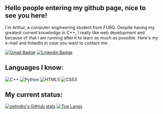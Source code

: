 ## Hello people entering my github page, nice to see you here! 

  I'm Arthur, a computer engineering student from FURG. Despite having my greatest current knowledge in C++, I really like web development and because of that I am running after it to learn as much as possible. Here's my e-mail and linkedin in case you want to contact me:

[![Gmail Badge](https://img.shields.io/badge/-zelindroarthur@gmail.com-c14438?style=flat-square&logo=Gmail&logoColor=white&link=mailto:zelindroarthur.com)](mailto:zelindroarthur1@gmail.com)
[![Linkedin Badge](https://img.shields.io/badge/-arthurzelindro-blue?style=flat-square&logo=Linkedin&logoColor=white&link=https://www.linkedin.com/in/arthur-zelindro-b6398016b/)](https://www.linkedin.com/in/arthur-zelindro-b6398016b/)

## Languages I know:

![C++](https://img.shields.io/badge/-C++-00599C?style=flat-square&logo=c)
![Python](https://img.shields.io/badge/-Python-black?style=flat-square&logo=Python)
![HTML5](https://img.shields.io/badge/-HTML5-E34F26?style=flat-square&logo=html5&logoColor=white)
![CSS3](https://img.shields.io/badge/-CSS3-1572B6?style=flat-square&logo=css3)

## My current status:

[![zelindro's GitHub stats](https://github-readme-stats.vercel.app/api?username=zelindro&show_icons=true&theme=react)](https://github.com/zelindro/github-readme-stats)
[![Top Langs](https://github-readme-stats.vercel.app/api/top-langs/?username=zelindro)](https://github.com/zelindro/github-readme-stats)
